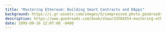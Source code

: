 ```yaml
---
title: "Mastering Ethereum: Building Smart Contracts and DApps"
background: https://i.gr-assets.com/images/S/compressed.photo.goodreads.com/books/1545390620l/33584554._SX50_.jpg
description: https://www.goodreads.com/book/show/33584554-mastering-ethereum
date: 1995-09-16 12:07:08 -0400
---
```

